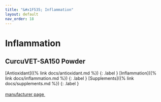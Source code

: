 ```yaml
---
title: "&#x1F535; Inflammation"
layout: default
nav_order: 18
---
```


# Inflammation


## CurcuVET-SA150 Powder

[Antioxidant]({% link docs/antioxidant.md %})
{: .label }
[Inflammation]({% link docs/inflammation.md %})
{: .label }
[Supplements]({% link docs/supplements.md %})
{: .label }

 <a href="https://thornevet.com/product/curcuvet-sa150-powder/" class="external" target="_blank">manufacturer page <svg width="18" height="18" viewBox="0 0 24 24" aria-labelledby="svg-external-link-title"><use xlink:href="#svg-external-link"></use></svg></a>

<!-- Updated 2024-10-18 19:48:32.420487Z -->
